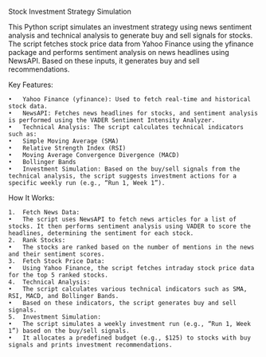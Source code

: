 Stock Investment Strategy Simulation

This Python script simulates an investment strategy using news sentiment analysis and technical analysis to generate buy and sell signals for stocks. The script fetches stock price data from Yahoo Finance using the yfinance package and performs sentiment analysis on news headlines using NewsAPI. Based on these inputs, it generates buy and sell recommendations.

Key Features:

	•	Yahoo Finance (yfinance): Used to fetch real-time and historical stock data.
	•	NewsAPI: Fetches news headlines for stocks, and sentiment analysis is performed using the VADER Sentiment Intensity Analyzer.
	•	Technical Analysis: The script calculates technical indicators such as:
	•	Simple Moving Average (SMA)
	•	Relative Strength Index (RSI)
	•	Moving Average Convergence Divergence (MACD)
	•	Bollinger Bands
	•	Investment Simulation: Based on the buy/sell signals from the technical analysis, the script suggests investment actions for a specific weekly run (e.g., “Run 1, Week 1”).

How It Works:

	1.	Fetch News Data:
	•	The script uses NewsAPI to fetch news articles for a list of stocks. It then performs sentiment analysis using VADER to score the headlines, determining the sentiment for each stock.
	2.	Rank Stocks:
	•	The stocks are ranked based on the number of mentions in the news and their sentiment scores.
	3.	Fetch Stock Price Data:
	•	Using Yahoo Finance, the script fetches intraday stock price data for the top 5 ranked stocks.
	4.	Technical Analysis:
	•	The script calculates various technical indicators such as SMA, RSI, MACD, and Bollinger Bands.
	•	Based on these indicators, the script generates buy and sell signals.
	5.	Investment Simulation:
	•	The script simulates a weekly investment run (e.g., “Run 1, Week 1”) based on the buy/sell signals.
	•	It allocates a predefined budget (e.g., $125) to stocks with buy signals and prints investment recommendations.
